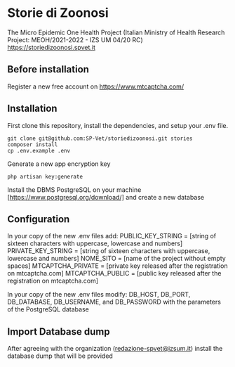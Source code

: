 # Storie di Zoonosi
The Micro Epidemic One Health Project (Italian Ministry of Health Research Project: MEOH/2021-2022 - IZS UM 04/20 RC)
https://storiedizoonosi.spvet.it

## Before installation
Register a new free account on https://www.mtcaptcha.com/ 

## Installation
First clone this repository, install the dependencies, and setup your .env file.

```
git clone git@github.com:SP-Vet/storiedizoonosi.git stories
composer install
cp .env.example .env
```

Generate a new app encryption key

```
php artisan key:generate
```

Install the DBMS PostgreSQL on your machine [https://www.postgresql.org/download/]
and create a new database

## Configuration
In your copy of the new .env files add:
PUBLIC_KEY_STRING = [string of sixteen characters with uppercase, lowercase and numbers]
PRIVATE_KEY_STRING = [string of sixteen characters with uppercase, lowercase and numbers]
NOME_SITO = [name of the project without empty spaces]
MTCAPTCHA_PRIVATE = [private key released after the registration on mtcaptcha.com]
MTCAPTCHA_PUBLIC = [public key released after the registration on mtcaptcha.com]

In your copy of the new .env files modify:
DB_HOST, DB_PORT, DB_DATABASE, DB_USERNAME, and DB_PASSWORD with the parameters of the PostgreSQL database

## Import Database dump
After agreeing with the organization (redazione-spvet@izsum.it) install the database dump that will be provided
